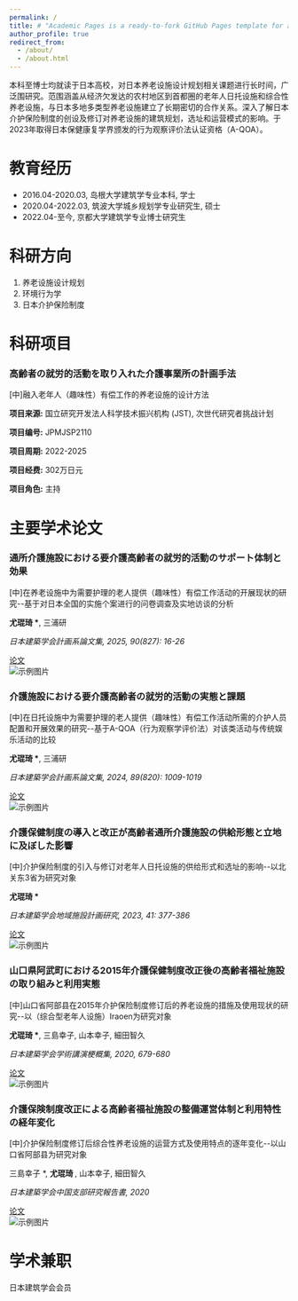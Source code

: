 ```yaml
---
permalink: /
title: # "Academic Pages is a ready-to-fork GitHub Pages template for academic personal websites"
author_profile: true
redirect_from: 
  - /about/
  - /about.html
---
```


本科至博士均就读于日本高校，对日本养老设施设计规划相关课题进行长时间，广泛围研究。范围涵盖从经济欠发达的农村地区到首都圈的老年人日托设施和综合性养老设施，与日本多地多类型养老设施建立了长期密切的合作关系。深入了解日本介护保险制度的创设及修订对养老设施的建筑规划，选址和运营模式的影响。于2023年取得日本保健康复学界颁发的行为观察评价法认证资格（A-QOA）。



教育经历
======
- 2016.04-2020.03, 岛根大学建筑学专业本科, 学士 
- 2020.04-2022.03, 筑波大学城乡规划学专业研究生, 硕士
- 2022.04-至今, 京都大学建筑学专业博士研究生



科研方向
======
1. 养老设施设计规划
2. 环境行为学
3. 日本介护保险制度



科研项目
======
<div class="publications">

  <div class="pub-item">
    <h3>高齢者の就労的活動を取り入れた介護事業所の計画手法</h3>
    <p class="subtitle">[中]融入老年人（趣味性）有偿工作的养老设施的设计方法</p>
    <p><strong>项目来源:</strong> 国立研究开发法人科学技术振兴机构 (JST), 次世代研究者挑战计划</p>
    <p><strong>项目编号:</strong> JPMJSP2110</p>
    <p><strong>项目周期:</strong> 2022-2025</p>
    <p><strong>项目经费:</strong> 302万日元</p>
    <p><strong>项目角色:</strong> 主持</p>
  </div>

</div>



主要学术论文
======
<head>
  <meta charset="UTF-8">
  <meta name="viewport" content="width=device-width, initial-scale=1.0">
  <title>Publications</title>
  <link rel="stylesheet" href="assets/css/style.css">
</head>

<div class="publications">

  <div class="pub-item">
    <h3>通所介護施設における要介護高齢者の就労的活動のサポート体制と効果</h3>
    <p class="subtitle">[中]在养老设施中为需要护理的老人提供（趣味性）有偿工作活动的开展现状的研究--基于对日本全国的实施个案进行的问卷调查及实地访谈的分析</p>
    <p><strong>尤琨琦 *</strong>, 三浦研</p>
    <p><em>日本建築学会計画系論文集, 2025, 90(827): 16-26</em></p>
    <div class="links">
      <a href="files/202501.pdf" class="button" target="_blank">论文</a>
    </div>
    <div class="image-content">
      <img src="images/202501.jpg" alt="示例图片" />
    </div>
  </div>

  <div class="pub-item">
    <h3>介護施設における要介護高齢者の就労的活動の実態と課題</h3>
    <p class="subtitle">[中]在日托设施中为需要护理的老人提供（趣味性）有偿工作活动所需的介护人员配置和开展效果的研究--基于A-QOA（行为观察学评价法）对该类活动与传统娱乐活动的比较</p>
    <p><strong>尤琨琦 *</strong>, 三浦研</p>
    <p><em>日本建築学会計画系論文集, 2024, 89(820): 1009-1019</em></p>
    <div class="links">
      <a href="files/202406.pdf" class="button" target="_blank">论文</a>
    </div>
    <div class="image-content">
      <img src="images/202501.jpg" alt="示例图片" />
    </div>
  </div>


  <div class="pub-item">
    <h3>介護保健制度の導入と改正が高齢者通所介護施設の供給形態と立地に及ぼした影響</h3>
    <p class="subtitle">[中]介护保险制度的引入与修订对老年人日托设施的供给形式和选址的影响--以北关东3省为研究对象</p>
    <p><strong>尤琨琦 *</strong></p>
    <p><em>日本建築学会地域施設計画研究, 2023, 41: 377-386</em></p>
    <div class="links">
      <a href="files/202307.pdf" class="button" target="_blank">论文</a>
    </div>
    <div class="image-content">
      <img src="images/202501.jpg" alt="示例图片" />
    </div>
  </div>

  <div class="pub-item">
    <h3>山口県阿武町における2015年介護保健制度改正後の高齢者福祉施設の取り組みと利用実態</h3>
    <p class="subtitle">[中]山口省阿部县在2015年介护保险制度修订后的养老设施的措施及使用现状的研究--以（综合型老年人设施）Iraoen为研究对象</p>
    <p><strong>尤琨琦 *</strong>, 三島幸子, 山本幸子, 細田智久</p>
    <p><em>日本建築学会学術講演梗概集, 2020, 679-680</em></p>
    <div class="links">
      <a href="files/202009.pdf" class="button" target="_blank">论文</a>
    </div>
    <div class="image-content">
      <img src="images/202501.jpg" alt="示例图片" />
    </div>
  </div>

  <div class="pub-item">
    <h3>介護保険制度改正による高齢者福祉施設の整備運営体制と利用特性の経年変化</h3>
    <p class="subtitle">[中]介护保险制度修订后综合性养老设施的运营方式及使用特点的逐年变化--以山口省阿部县为研究对象</p>
    <p>三島幸子 *, <strong>尤琨琦 </strong>, 山本幸子, 細田智久</p>
    <p><em>日本建築学会中国支部研究報告書, 2020</em></p>
    <div class="links">
      <a href="files/202003.pdf" class="button" target="_blank">论文</a>
    </div>
    <div class="image-content">
      <img src="images/202501.jpg" alt="示例图片" />
    </div>
  </div>

</div>



学术兼职
======
日本建筑学会会员